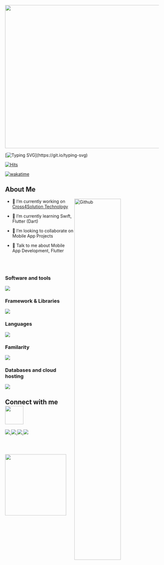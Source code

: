 
<img src="https://media.giphy.com/media/xT0Gqz6wHk6BqX4i4M/giphy.gif" width="850" height="468" />

[![Typing SVG](https://readme-typing-svg.herokuapp.com?color=%2300F7EF&size=27&duration=6000&vCenter=true&lines=Mobile+Developer..;Follow+the+white+rabbit.)](https://git.io/typing-svg)

[![Hits](https://hits.seeyoufarm.com/api/count/incr/badge.svg?url=https%3A%2F%2Fgithub.com%2Fyagizdo&count_bg=%2300F7EF&title_bg=%23555555&icon=flutter.svg&icon_color=%2300F7EF&title=Visitors&edge_flat=false)](https://hits.seeyoufarm.com)

[![wakatime](https://wakatime.com/badge/user/8bc7a88c-d81b-4d2e-95cd-12e128028abe.svg)](https://wakatime.com/@8bc7a88c-d81b-4d2e-95cd-12e128028abe)

<h2> About Me</h2>

<img width="55%" align="right" alt="Github" src="https://raw.githubusercontent.com/onimur/.github/master/.resources/git-header.svg" />


- 🔭 I’m currently working on [Cross4Solution Technology](https://cross4solution.com/)

- 🌱 I’m currently learning Swıft, Flutter (Dart)

- 👯 I’m looking to collaborate on Mobile App Projects

- 💬 Talk to me about Mobile App Development, Flutter

<br>
<br>
<be>

<!-- [![GitHub Streak](https://github-readme-streak-stats.herokuapp.com?user=yagizdo&theme=github-dark&hide_border=true)](https://git.io/streak-stats) -->

<h3 align="left">Software and tools</h3>
<p align="left">
  <a href="https://skillicons.dev">
    <img src="https://skillicons.dev/icons?i=figma,androidstudio,idea,git,postman,stackoverflow,vscode" />
  </a>
</p>

<h3 align="left">Framework & Libraries</h3>
<p align="left">
  <a href="https://skillicons.dev">
    <img src="https://skillicons.dev/icons?i=flutter" />
  </a>
</p>

<h3 align="left">Languages</h3>
<p align="left">
  <a href="https://skillicons.dev">
    <img src="https://skillicons.dev/icons?i=swift,dart" />
  </a>
</p>

<h3 align="left">Familarity</h3>
<p align="left">
  <a href="https://skillicons.dev">
    <img src="https://skillicons.dev/icons?i=java" />
  </a>
</p>

<h3 align="left">Databases and cloud hosting</h3>
<p align="left">
  <a href="https://skillicons.dev">
    <img src="https://skillicons.dev/icons?i=firebase,vercel,sqlite," />
  </a>
</p>


<h2> Connect with me <img src='https://raw.githubusercontent.com/ShahriarShafin/ShahriarShafin/main/Assets/handshake.gif' width="60px" height="60px"> </h2>

<p align="left">
  <a href="https://www.linkedin.com/in/yagizdo">
    <img src="https://skillicons.dev/icons?i=linkedin" />
  </a>
    <a href="https://www.twitter.com/yagizdo">
    <img src="https://skillicons.dev/icons?i=twitter" />
  </a>
  <a href="https://www.github.com/yagizdo">
    <img src="https://skillicons.dev/icons?i=github" />
  </a>
  <a href="https://www.twitter.com/yagizdo">
    <img src="https://skillicons.dev/icons?i=medium" />
  </a>
</p>

</br>
</br>

<p>  
  <a href="https://buymeacoffee.com/yagizdo" target="_blank"><img src="https://res.cloudinary.com/selimyal/image/upload/v1641238333/bmc-button_ast3kz.png" width="200" /></a>
</p>

<!-- <h2> Some Programming Humor for you </h2> -->

<!-- ![Jokes Card](https://readme-jokes.vercel.app/api?theme=dark) -->

<!--  ![Snake animation](https://svgshare.com/i/_CU.svg) -->

<br>
